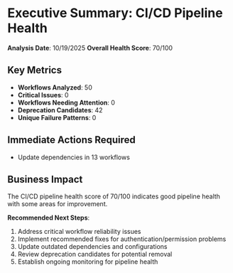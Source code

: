 # Executive Summary: CI/CD Pipeline Health

**Analysis Date**: 10/19/2025
**Overall Health Score**: 70/100

## Key Metrics

- **Workflows Analyzed**: 50
- **Critical Issues**: 0
- **Workflows Needing Attention**: 0
- **Deprecation Candidates**: 42
- **Unique Failure Patterns**: 0

## Immediate Actions Required

- Update dependencies in 13 workflows

## Business Impact

The CI/CD pipeline health score of 70/100 indicates good pipeline health with some areas for improvement.

**Recommended Next Steps**:
1. Address critical workflow reliability issues
2. Implement recommended fixes for authentication/permission problems
3. Update outdated dependencies and configurations
4. Review deprecation candidates for potential removal
5. Establish ongoing monitoring for pipeline health